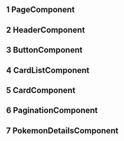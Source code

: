 ## 1 PageComponent

## 2 HeaderComponent

## 3 ButtonComponent

## 4 CardListComponent

## 5 CardComponent

## 6 PaginationComponent

## 7 PokemonDetailsComponent
